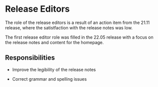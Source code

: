 # Release Editors

The role of the release editors is a result of an action item from the
21.11 release, where the satistfaction with the release notes was low.

The first release editor role was filled in the 22.05 release with a
focus on the release notes and content for the homepage.

## Responsibilities

- Improve the legibility of the release notes

- Correct grammar and spelling issues



